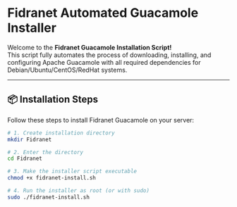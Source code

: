 # Fidranet Automated Guacamole Installer

Welcome to the **Fidranet Guacamole Installation Script!**  
This script fully automates the process of downloading, installing, and configuring Apache Guacamole with all required dependencies for Debian/Ubuntu/CentOS/RedHat systems.

---

## 📦 Installation Steps

Follow these steps to install Fidranet Guacamole on your server:

```bash
# 1. Create installation directory
mkdir Fidranet

# 2. Enter the directory
cd Fidranet

# 3. Make the installer script executable
chmod +x fidranet-install.sh

# 4. Run the installer as root (or with sudo)
sudo ./fidranet-install.sh
